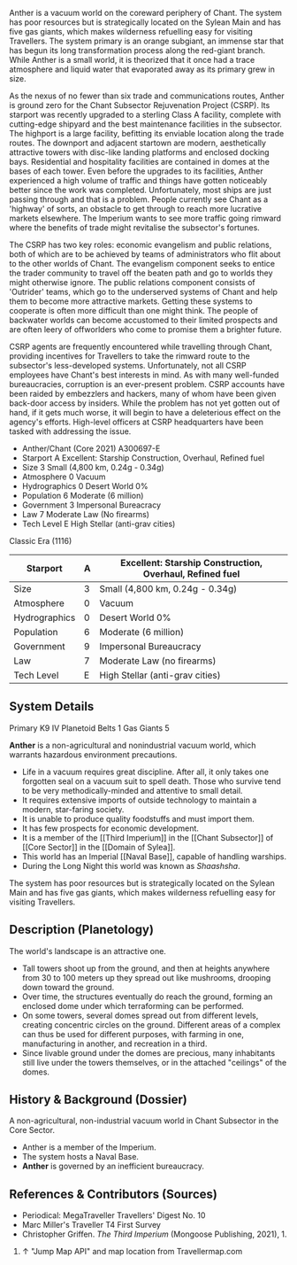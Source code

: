 
Anther is a vacuum world on the coreward periphery of Chant. The system has poor resources but is strategically located on the Sylean Main and has five gas giants, which makes wilderness refuelling easy for visiting Travellers. The system primary is an orange subgiant, an immense star that has begun its long transformation process along the red-giant branch. While Anther is a small world, it is theorized that it once had a trace atmosphere and liquid water that evaporated away as its primary grew in size.

As the nexus of no fewer than six trade and communications routes, Anther is ground zero for the Chant Subsector Rejuvenation Project (CSRP). Its starport was recently upgraded to a sterling Class A facility, complete with cutting-edge shipyard and the best maintenance facilities in the subsector. The highport is a large facility, befitting its enviable location along the trade routes. The downport and adjacent startown are modern, aesthetically attractive towers with disc-like landing platforms and enclosed docking bays. Residential and hospitality facilities are contained in domes at the bases of each tower. Even before the upgrades to its facilities, Anther experienced a high volume of traffic and things have gotten noticeably better since the work was completed. Unfortunately, most ships are just passing through and that is a problem. People currently see Chant as a 'highway' of sorts, an obstacle to get through to reach more lucrative markets elsewhere. The Imperium wants to see more traffic going rimward where the benefits of trade might revitalise the subsector's fortunes.

The CSRP has two key roles: economic evangelism and public relations, both of which are to be achieved by teams of administrators who flit about to the other worlds of Chant. The evangelism component seeks to entice the trader community to travel off the beaten path and go to worlds they might otherwise ignore. The public relations component consists of 'Outrider' teams, which go to the underserved systems of Chant and help them to become more attractive markets. Getting these systems to cooperate is often more difficult than one might think. The people of backwater worlds can become accustomed to their limited prospects and are often leery of offworlders who come to promise them a brighter future.

CSRP agents are frequently encountered while travelling through Chant, providing incentives for Travellers to take the rimward route to the subsector's less-developed systems. Unfortunately, not all CSRP employees have Chant's best interests in mind. As with many well-funded bureaucracies, corruption is an ever-present problem. CSRP accounts have been raided by embezzlers and hackers, many of whom have been given back-door access by insiders. While the problem has not yet gotten out of hand, if it gets much worse, it will begin to have a deleterious effect on the agency's efforts. High-level officers at CSRP headquarters have been tasked with addressing the issue.



* Anther/Chant (Core 2021) A300697-E
* Starport A  Excellent: Starship Construction, Overhaul, Refined fuel
*  Size 3  Small (4,800 km, 0.24g - 0.34g)
*  Atmosphere 0  Vacuum
*  Hydrographics 0  Desert World 0%
*  Population 6   Moderate (6 million)
*  Government 3   Impersonal Bureacracy
*  Law 7   Moderate Law (No firearms)
*  Tech Level E   High Stellar (anti-grav cities)


Classic Era (1116)




| Starport      | A   | Excellent: Starship Construction, Overhaul, Refined fuel |
| ------------- | --- | -------------------------------------------------------- |
| Size          | 3   | Small (4,800 km, 0.24g - 0.34g)                          |
| Atmosphere    | 0   | Vacuum                                                   |
| Hydrographics | 0   | Desert World 0%                                          |
| Population    | 6   | Moderate (6 million)                                     |
| Government    | 9   | Impersonal Bureaucracy                                   |
| Law           | 7   | Moderate Law (no firearms)                               |
| Tech Level    | E   | High Stellar (anti-grav cities)                          |


## System Details
Primary K9 IV Planetoid Belts 1 Gas Giants 5

**Anther** is a non-agricultural and nonindustrial vacuum world, which warrants hazardous environment precautions.

*   Life in a vacuum requires great discipline. After all, it only takes one forgotten seal on a vacuum suit to spell death. Those who survive tend to be very methodically-minded and attentive to small detail.
*   It requires extensive imports of outside technology to maintain a modern, star-faring society.
*   It is unable to produce quality foodstuffs and must import them.
*   It has few prospects for economic development.
*   It is a member of the [[Third Imperium]] in the [[Chant Subsector]] of [[Core Sector]] in the [[Domain of Sylea]].
*   This world has an Imperial [[Naval Base]], capable of handling warships.
*   During the Long Night this world was known as _Shaashsha_.

The system has poor resources but is strategically located on the Sylean Main and has five gas giants, which makes wilderness refuelling easy for visiting Travellers.

Description (Planetology)
-----------------------------------------------------------------------------------------------------------------------------------------------------------------

The world's landscape is an attractive one.

*   Tall towers shoot up from the ground, and then at heights anywhere from 30 to 100 meters up they spread out like mushrooms, drooping down toward the ground.
*   Over time, the structures eventually do reach the ground, forming an enclosed dome under which terraforming can be performed.
*   On some towers, several domes spread out from different levels, creating concentric circles on the ground. Different areas of a complex can thus be used for different purposes, with farming in one, manufacturing in another, and recreation in a third.
*   Since livable ground under the domes are precious, many inhabitants still live under the towers themselves, or in the attached "ceilings" of the domes.

History & Background (Dossier)
---------------------------------------------------------------------------------------------------------------------------------------------------------------------------

A non-agricultural, non-industrial vacuum world in Chant Subsector in the Core Sector.

*   Anther is a member of the Imperium.
*   The system hosts a Naval Base.
*   **Anther** is governed by an inefficient bureaucracy.

References & Contributors (Sources)
-------------------------------------------------------------------------------------------------------------------------------------------------------------------------------------

*   Periodical: MegaTraveller Travellers' Digest No. 10
*   Marc Miller's Traveller T4 First Survey
*   Christopher Griffen. _The Third Imperium_ (Mongoose Publishing, 2021), 1.

1.  ↑ "Jump Map API" and map location from Travellermap.com